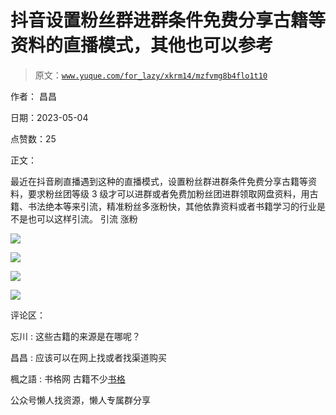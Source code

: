 # 抖音设置粉丝群进群条件免费分享古籍等资料的直播模式，其他也可以参考

> 原文：[`www.yuque.com/for_lazy/xkrm14/mzfvmg8b4flo1t10`](https://www.yuque.com/for_lazy/xkrm14/mzfvmg8b4flo1t10)



作者： 昌昌



日期：2023-05-04



点赞数：25



正文：



最近在抖音刷直播遇到这种的直播模式，设置粉丝群进群条件免费分享古籍等资料，要求粉丝团等级 3 级才可以进群或者免费加粉丝团进群领取网盘资料，用古籍、书法绝本等来引流，精准粉丝多涨粉快，其他依靠资料或者书籍学习的行业是不是也可以这样引流。 引流 涨粉



![](img/e43335b5cb5c69eefbc80735ef4fd9ca.png)  

![](img/58add41916545efea078f7ddbc45e322.png)  

![](img/36774b8014f1150b37e8fc6c27fe3849.png)  

![](img/31a25a87a0eacce6f8f5e0709384b63d.png)  

评论区：



忘川 : 这些古籍的来源是在哪呢？



昌昌 : 应该可以在网上找或者找渠道购买



楓之語 : 书格网 古籍不少[书格](https://new.shuge.org/)



公众号懒人找资源，懒人专属群分享

